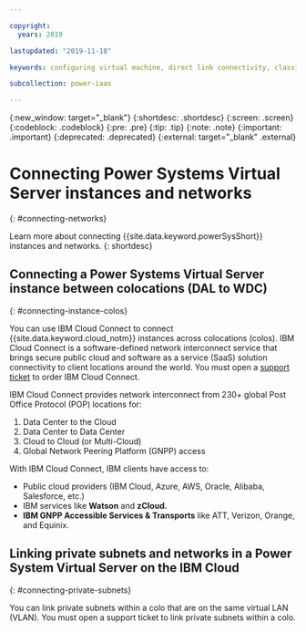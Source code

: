 ```yaml
---

copyright:
  years: 2019

lastupdated: "2019-11-18"

keywords: configuring virtual machine, direct link connectivity, classic infrastructure, power infrastructure, network, Megaport, VxC, POP

subcollection: power-iaas

---
```


{:new_window: target="_blank"}
{:shortdesc: .shortdesc}
{:screen: .screen}
{:codeblock: .codeblock}
{:pre: .pre}
{:tip: .tip}
{:note: .note}
{:important: .important}
{:deprecated: .deprecated}
{:external: target="_blank" .external}

# Connecting Power Systems Virtual Server instances and networks
{: #connecting-networks}

Learn more about connecting {{site.data.keyword.powerSysShort}} instances and networks.
{: shortdesc}

## Connecting a Power Systems Virtual Server instance between colocations (DAL to WDC)
{: #connecting-instance-colos}

You can use IBM Cloud Connect to connect {{site.data.keyword.cloud_notm}} instances across colocations (colos). IBM Cloud Connect is a software-defined network interconnect service that brings secure public cloud and software as a service (SaaS) solution connectivity to client locations around the world. You must open a [support ticket](/docs/infrastructure/power-iaas?topic=power-iaas-getting-help-and-support) to order IBM Cloud Connect.

IBM Cloud Connect provides network interconnect from 230+ global Post Office Protocol (POP) locations for:

1. Data Center to the Cloud
1. Data Center to Data Center
1. Cloud to Cloud (or Multi-Cloud)
1. Global Network Peering Platform (GNPP) access

With IBM Cloud Connect, IBM clients have access to:

- Public cloud providers (IBM Cloud, Azure, AWS, Oracle, Alibaba, Salesforce, etc.)
- IBM services like **Watson** and **zCloud.**
- **IBM GNPP Accessible Services & Transports** like ATT, Verizon, Orange, and Equinix.

## Linking private subnets and networks in a Power System Virtual Server on the IBM Cloud
{: #connecting-private-subnets}

 You can link private subnets within a colo that are on the same virtual LAN (VLAN). You must open a support ticket to link private subnets within a colo.
